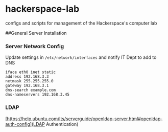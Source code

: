 # hackerspace-lab
configs and scripts for management of the Hackerspace's computer lab

##General Server Installation

### Server Network Config
Update settings in `/etc/network/interfaces` and notify IT Dept to add to DNS
```
iface eth0 inet static
address 192.168.3.3
netmask 255.255.255.0
gateway 192.168.3.1
dns-search example.com
dns-nameservers 192.168.3.45
```
### LDAP
[https://help.ubuntu.com/lts/serverguide/openldap-server.html#openldap-auth-config](LDAP Authentication)


